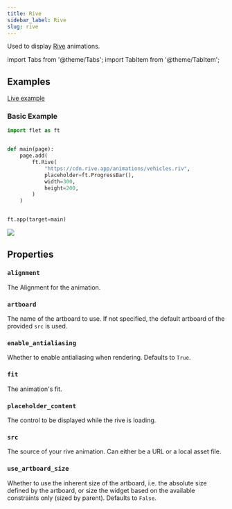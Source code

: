 ```yaml
---
title: Rive
sidebar_label: Rive
slug: rive
---
```


Used to display [Rive](https://rive.app/) animations.

import Tabs from '@theme/Tabs';
import TabItem from '@theme/TabItem';

## Examples

[Live example](https://flet-controls-gallery.fly.dev/utility/rive)

### Basic Example

<Tabs groupId="language">
  <TabItem value="python" label="Python" default>

```python
import flet as ft


def main(page):
    page.add(
        ft.Rive(
            "https://cdn.rive.app/animations/vehicles.riv",
            placeholder=ft.ProgressBar(),
            width=300,
            height=200,
        )
    )


ft.app(target=main)
```

  </TabItem>
</Tabs>

<img src="/img/docs/controls/rive/basic-rive.png" className="screenshot-40"/>

## Properties

### `alignment`

The Alignment for the animation.

### `artboard`

The name of the artboard to use. If not specified, the default artboard of the provided `src` is used.

### `enable_antialiasing`

Whether to enable antialiasing when rendering. Defaults to `True`.

### `fit`

The animation's fit.

### `placeholder_content`

The control to be displayed while the rive is loading.

### `src`

The source of your rive animation. Can either be a URL or a local asset file.

### `use_artboard_size`

Whether to use the inherent size of the artboard, i.e. the absolute size defined by the artboard, or size the widget based on the available constraints only (sized by parent). Defaults to `False`.
